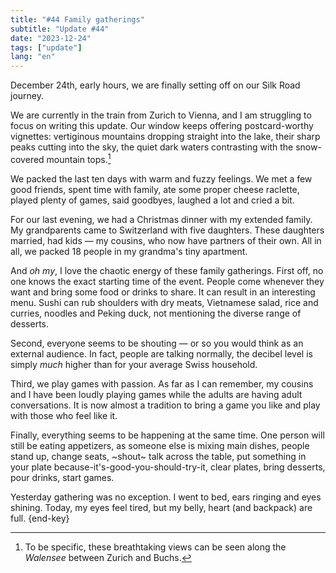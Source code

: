```yaml
---
title: "#44 Family gatherings"
subtitle: "Update #44"
date: "2023-12-24"
tags: ["update"]
lang: "en"
---
```


December 24th, early hours, we are finally setting off on our Silk Road journey.

We are currently in the train from Zurich to Vienna, and I am struggling to focus on writing this update. Our window keeps offering postcard-worthy vignettes: vertiginous mountains dropping straight into the lake, their sharp peaks cutting into the sky, the quiet dark waters contrasting with the snow-covered mountain tops.[^1]

We packed the last ten days with warm and fuzzy feelings. We met a few good friends, spent time with family, ate some proper cheese raclette, played plenty of games, said goodbyes, laughed a lot and cried a bit.

For our last evening, we had a Christmas dinner with my extended family. My grandparents came to Switzerland with five daughters. These daughters married, had kids — my cousins, who now have partners of their own. All in all, we packed 18 people in my grandma's tiny apartment.

And _oh my_, I love the chaotic energy of these family gatherings. First off, no one knows the exact starting time of the event. People come whenever they want and bring some food or drinks to share. It can result in an interesting menu. Sushi can rub shoulders with dry meats, Vietnamese salad, rice and curries, noodles and Peking duck, not mentioning the diverse range of desserts.

Second, everyone seems to be shouting — or so you would think as an external audience. In fact, people are talking normally, the decibel level is simply _much_ higher than for your average Swiss household.

Third, we play games with passion. As far as I can remember, my cousins and I have been loudly playing games while the adults are having adult conversations. It is now almost a tradition to bring a game you like and play with those who feel like it.

Finally, everything seems to be happening at the same time. One person will still be eating appetizers, as someone else is mixing main dishes, people stand up, change seats, ~shout~ talk across the table, put something in your plate because-it's-good-you-should-try-it, clear plates, bring desserts, pour drinks, start games.

Yesterday gathering was no exception. I went to bed, ears ringing and eyes shining. Today, my eyes feel tired, but my belly, heart (and backpack) are full. {end-key}

[^1]: To be specific, these breathtaking views can be seen along the _Walensee_ between Zurich and Buchs.
